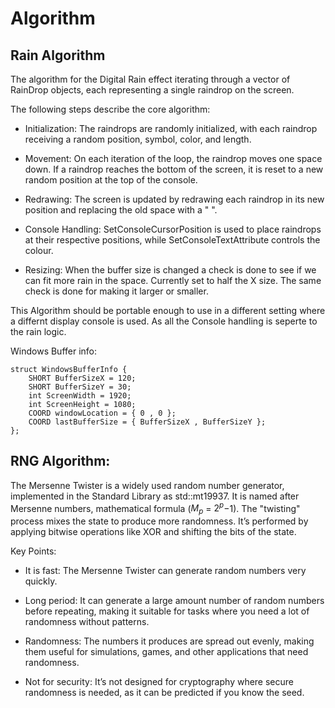# Algorithm
## Rain Algorithm
The algorithm for the Digital Rain effect iterating through a vector of RainDrop objects, each representing a single raindrop on the screen. 

The following steps describe the core algorithm:

- Initialization: The raindrops are randomly initialized, with each raindrop receiving a random position, symbol, color, and length.

- Movement: On each iteration of the loop, the raindrop moves one space down. If a raindrop reaches the bottom of the screen, it is reset to a new random position at the top of the console.

- Redrawing: The screen is updated by redrawing each raindrop in its new position and replacing the old space with a " ".

- Console Handling: SetConsoleCursorPosition is used to place raindrops at their respective positions, while SetConsoleTextAttribute controls the colour. 

- Resizing: When the buffer size is changed a check is done to see if we can fit more rain in the space. Currently set to half the X size. The same check is done for making it larger or smaller. 

This Algorithm should be portable enough to use in a different setting where a differnt display console is used. As all the Console handling is seperte to the rain logic. 

Windows Buffer info: 
```
struct WindowsBufferInfo {
    SHORT BufferSizeX = 120;
    SHORT BufferSizeY = 30;
    int ScreenWidth = 1920;
    int ScreenHeight = 1080;
    COORD windowLocation = { 0 , 0 };
    COORD lastBufferSize = { BufferSizeX , BufferSizeY };
};
```

## RNG Algorithm:

The Mersenne Twister is a widely used random number generator, implemented in the Standard Library as std::mt19937. It is named after Mersenne numbers, mathematical formula ($M_p​$ = $2^p$−1). The "twisting" process mixes the state to produce more randomness. It’s performed by applying bitwise operations like XOR and shifting the bits of the state.

Key Points:

- It is fast: The Mersenne Twister can generate random numbers very quickly.

- Long period: It can generate a large amount number of random numbers before repeating, making it suitable for tasks where you need a lot of randomness without patterns.

- Randomness: The numbers it produces are spread out evenly, making them useful for simulations, games, and other applications that need randomness.

- Not for security: It’s not designed for cryptography where secure randomness is needed, as it can be predicted if you know the seed.